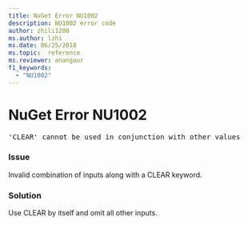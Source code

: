 ```yaml
---
title: NuGet Error NU1002
description: NU1002 error code
author: zhili1208
ms.author: lzhi
ms.date: 06/25/2018
ms.topic:  reference
ms.reviewer: anangaur
f1_keywords: 
  - "NU1002"
---
```


# NuGet Error NU1002

<pre>'CLEAR' cannot be used in conjunction with other values</pre>

### Issue
Invalid combination of inputs along with a CLEAR keyword.

### Solution
Use CLEAR by itself and omit all other inputs.